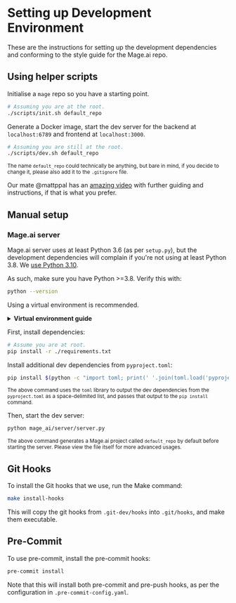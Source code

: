 # Setting up Development Environment

These are the instructions for setting up the development dependencies and conforming to the style guide for the Mage.ai repo.

## Using helper scripts
Initialise a `mage` repo so you have a starting point.
```bash
# Assuming you are at the root.
./scripts/init.sh default_repo
```

Generate a Docker image, start the dev server for the backend at `localhost:6789` and frontend at `localhost:3000`.
```bash
# Assuming you are still at the root.
./scripts/dev.sh default_repo
```

<sup>The name `default_repo` could technically be anything, but bare in mind, if you decide to change it, please also add it to the `.gitignore` file.</sup>

Our mate @mattppal has an [amazing video](https://youtu.be/mxKh2062sTc?si=5GW_mKF5jOpGEO3I) with further guiding and instructions, if that is what you prefer.

## Manual setup
### Mage.ai server
Mage.ai server uses at least Python 3.6 (as per `setup.py`), but the development dependencies will complain if you're not using at least Python 3.8. We [use Python 3.10](./Dockerfile).

As such, make sure you have Python >=3.8. Verify this with:
```bash
python --version
```

Using a virtual environment is recommended.
<details>
  <summary><b>Virtual environment guide</b></summary>
#### Anaconda + Poetry
Create an Anaconda virtual environment with the correct version of python:
```bash
conda create -n python3.10 python==3.10
```

Activate that virtual environment (to get the right version of Python on your PATH):
```bash
conda activate python3.10
```

Verify that the correct Python version is being used:
```bash
python --version
# or
where python
# or
which python
# or
whereis python
```

Then create a Poetry virtual environment using the same version of Python:
```bash
poetry env use $(which python)
```

Install the dev dependencies:
```bash
make dev_env
```

#### Virtualenv
First, create a virtualenv environment in the root of the repo:
```bash
python -m venv .venv
```

Then activate it:
```bash
source .venv/bin/activate
```
</details>

First, install dependencies:
```bash
# Assume you are at root.
pip install -r ./requirements.txt
```

Install additional dev dependencies from `pyproject.toml`:
```bash
pip install $(python -c "import toml; print(' '.join(toml.load('pyproject.toml')['tool']['poetry']['group']['dev']['dependencies'].keys()))" | tr '\n' ' ')
```
<sup>The above command uses the `toml` library to output the dev dependencies from the `pyproject.toml` as a space-delimited list, and passes that output to the `pip install` command.</sup>

Then, start the dev server:
```bash
python mage_ai/server/server.py
```
<sup>The above command generates a Mage.ai project called `default_repo` by default before starting the server. Please view the file itself for more advanced usages.</sup>

## Git Hooks

To install the Git hooks that we use, run the Make command:
```bash
make install-hooks
```

This will copy the git hooks from `.git-dev/hooks` into `.git/hooks`, and make them executable.

## Pre-Commit

To use pre-commit, install the pre-commit hooks:
```bash
pre-commit install
```

Note that this will install both pre-commit and pre-push hooks, as per the configuration in `.pre-commit-config.yaml`.
